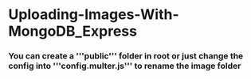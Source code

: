 # Uploading-Images-With-MongoDB_Express
<h3> You can create a '''public''' folder in root or just change the config into '''config.multer.js''' to rename the image folder </h3>
